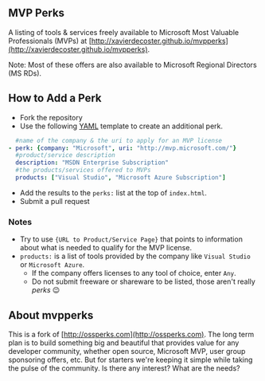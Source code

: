 MVP Perks
---
A listing of tools & services freely available to Microsoft Most Valuable Professionals (MVPs) at [http://xavierdecoster.github.io/mvpperks](http://xavierdecoster.github.io/mvpperks).

Note: Most of these offers are also available to Microsoft Regional Directors (MS RDs).

## How to Add a Perk
* Fork the repository
* Use the following [YAML](http://www.yaml.org/) template to create an additional perk.

```yml
  #name of the company & the uri to apply for an MVP license
- perk: {company: "Microsoft", uri: "http://mvp.microsoft.com/"}
  #product/service description
  description: "MSDN Enterprise Subscription"
  #the products/services offered to MVPs
  products: ["Visual Studio", "Microsoft Azure Subscription"]
```
* Add the results to the `perks:` list at the top of `index.html`.
* Submit a pull request

### Notes

* Try to use `{URL to Product/Service Page}` that points to information about what is needed to qualify for the MVP license.
* `products:` is a list of tools provided by the company like `Visual Studio` or `Microsoft Azure`.
  * If the company offers licenses to any tool of choice, enter `Any`.
  * Do not submit freeware or shareware to be listed, those aren't really *perks* :wink:

## About mvpperks
This is a fork of [http://ossperks.com](http://ossperks.com). The long term plan is to build something big and beautiful that provides value for any developer community, whether open source, Microsoft MVP, user group sponsoring offers, etc. But for starters we're keeping it simple while taking the pulse of the community. Is there any interest? What are the needs?
